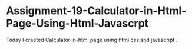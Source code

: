 # Assignment-19-Calculator-in-Html-Page-Using-Html-Javascrpt
Today I craeted Calculator in-html page using html css and javascript .
